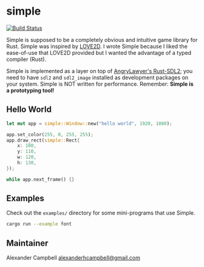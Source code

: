 
simple
======

[![Build Status](https://travis-ci.org/alexandercampbell/simple.svg?branch=master)](https://travis-ci.org/alexandercampbell/simple)

Simple is supposed to be a completely obvious and intuitive game library for
Rust. Simple was inspired by [LOVE2D](http://love2d.org). I wrote Simple because
I liked the ease-of-use that LOVE2D provided but I wanted the advantage of a
typed compiler (Rust).

Simple is implemented as a layer on top of [AngryLawyer's
Rust-SDL2](https://github.com/AngryLawyer/rust-sdl2); you need to have `sdl2`
and `sdl2_image` installed as development packages on your system. Simple is NOT
written for performance. Remember: **Simple is a prototyping tool!**

Hello World
-----------

```rust
let mut app = simple::Window::new("hello world", 1920, 1080);

app.set_color(255, 0, 255, 255);
app.draw_rect(simple::Rect{
    x: 100,
    y: 110,
    w: 120,
    h: 130,
});

while app.next_frame() {}
```

Examples
--------

Check out the `examples/` directory for some mini-programs that use Simple.

```sh
cargo run --example font
```


Maintainer
----------

Alexander Campbell <alexanderhcampbell@gmail.com>

